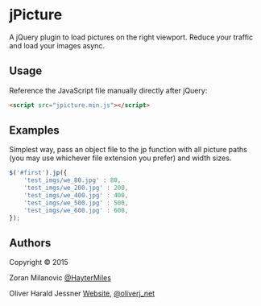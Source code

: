 jPicture
========
A jQuery plugin to load pictures on the right viewport.
Reduce your traffic and load your images async.

Usage
-----

Reference the JavaScript file manually directly after jQuery:

```html
<script src="jpicture.min.js"></script>
```

Examples
--------

Simplest way, pass an object file to the jp function 
with all picture paths (you may use whichever file extension you prefer) and width sizes.

```javascript
$('#first').jp({
    'test_imgs/we_80.jpg' : 80, 
    'test_imgs/we_200.jpg' : 200, 
    'test_imgs/we_400.jpg' : 400, 
    'test_imgs/we_500.jpg' : 500, 
    'test_imgs/we_600.jpg' : 600, 
});
```

Authors 
-------
Copyright © 2015

Zoran Milanovic  [@HayterMiles ](https://twitter.com/HayterMiles) 

Oliver Harald Jessner [Website](http://oliverj.net), [@oliverj_net](https://twitter.com/oliverj_net) 
